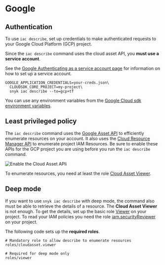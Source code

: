 # Google

## Authentication

To use `iac describe`, set up credentials to make authenticated requests to your Google Cloud Platform (GCP) project.

Since the `iac describe` command uses the cloud asset API, you **must use a service account**.

See the [Google Authenticating as a service account page](https://cloud.google.com/docs/authentication/production) for information on how to set up a service account.

```
GOOGLE_APPLICATION_CREDENTIALS=your-creds.json\
  CLOUDSDK_CORE_PROJECT=my-project\
  snyk iac describe --to=gcp+tf
```

You can use any environment variables from the [Google Cloud sdk environment variables](https://cloud.google.com/sdk/docs/properties#setting\_properties\_via\_environment\_variables).

## Least privileged policy[​](https://docs.driftctl.com/0.22.0/providers/google/authentication#least-privileged-policy) <a href="#least-privileged-policy" id="least-privileged-policy"></a>

The `iac describe` command uses the [Google Asset API](https://console.cloud.google.com/apis/api/cloudasset.googleapis.com/overview) to efficiently enumerate resources on your account. It also uses the [Cloud Resource Manager API](https://console.cloud.google.com/marketplace/product/google/cloudresourcemanager.googleapis.com) to enumerate project IAM Resources. Be sure to enable these APIs for the GCP project you are using before you run the `iac describe` command.

![Enable the Cloud Asset APIi](https://docs.driftctl.com/assets/images/enable\_api-dffb8e57a0ce1c667527ede14b2728df.png)

To enumerate resources, you need at least the role [Cloud Asset Viewer](https://cloud.google.com/iam/docs/understanding-roles#cloud-asset-roles).

## **Deep mode**

If you want to use `snyk iac describe` with deep mode, the command also must be able to retrieve the details of a resource. The **Cloud Asset Viewer** is not enough. To get the details, set up the basic role [Viewer](https://cloud.google.com/iam/docs/understanding-roles#basic-definitions) on your project. To read your IAM policies you need the role [iam.securityReviewer](https://cloud.google.com/iam/docs/understanding-roles#iam-roles) on your project.

The following code sets up the **required roles**.[​](https://docs.driftctl.com/0.22.0/providers/google/authentication#required-roles)

```
# Mandatory role to allow describe to enumerate resources
roles/cloudasset.viewer

# Required for deep mode only
roles/viewer
```

